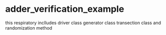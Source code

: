 # adder_verification_example
this respiratory inclludes driver class generator class transection class and randomization method 

